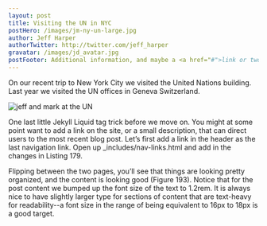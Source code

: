 ```yaml
---
layout: post
title: Visiting the UN in NYC
postHero: /images/jm-ny-un-large.jpg
author: Jeff Harper
authorTwitter: http://twitter.com/jeff_harper
gravatar: /images/jd_avatar.jpg
postFooter: Additional information, and maybe a <a href="#">link or two</a>
---
```


On our recent trip to New York City we visited the United Nations building.  Last year we visited the UN offices in Geneva Switzerland.

<img class="pull-left" src="/images/Jim-ny-un-small.jpg"
     alt="jeff and mark at the UN">

One last little Jekyll Liquid tag trick before we move on. You might at some point want to add a link on the site, or a small description, that can direct users to the most recent blog post. Let’s first add a link in the header as the last navigation link. Open up _includes/nav-links.html and add in the changes in Listing 179.

Flipping between the two pages, you’ll see that things are looking pretty organized, and the content is looking good (Figure 193). Notice that for the post content we bumped up the font size of the text to 1.2rem. It is always nice to have slightly larger type for sections of content that are text-heavy for readability--a font size in the range of being equivalent to 16px to 18px is a good target.